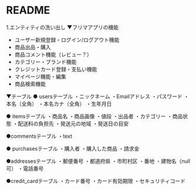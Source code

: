 # README

1.エンティティの洗い出し
▼フリマアプリの機能
* ユーザー新規登録・ログイン/ログアウト機能
* 商品出品・購入
* 商品コメント機能（レビュー？）
* カテゴリー・ブランド機能
* クレジットカード登録・支払い機能
* マイページ機能・編集
* 商品検索機能

▼テーブル
 ● usersテーブル
・ニックネーム
・Emailアドレス
・パスワード
・本名（全角）
・本名カナ（全角）
・生年月日

 ● itemsテーブル
・商品名
・商品画像
・値段
・出品者
・カテゴリー
・商品状態
・配送料の負担先
・発送元の地域
・発送日の目安

●commentsテーブル
・text

 ● purchasesテーブル
・購入者
・購入した商品
・請求金

●addressesテーブル
・郵便番号
・都道府県
・市町村区
・番地
・建物名（null可）
・電話番号

●credit_cardテーブル
・カード番号
・カード有効期限
・セキュリティコード